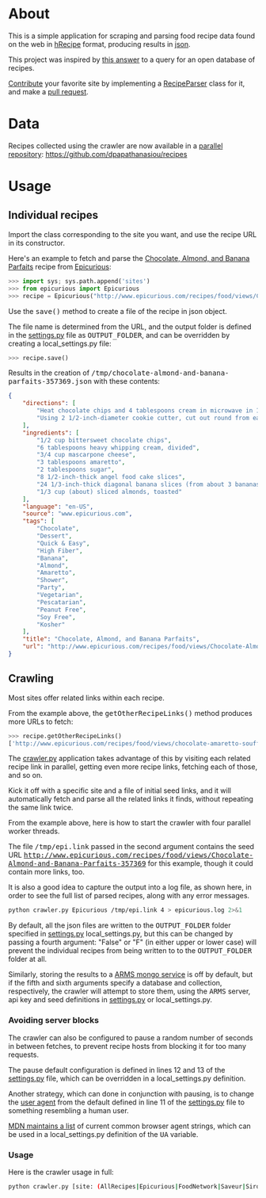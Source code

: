 # About

This is a simple application for scraping and parsing food recipe data found on the web in [hRecipe](http://microformats.org/wiki/hrecipe) format, producing results in [json](http://json.org/).

This project was inspired by [this answer](http://opendata.stackexchange.com/a/4286) to a query for an open database of recipes.

[Contribute](sites/README.md) your favorite site by implementing a [RecipeParser](parser.py) class for it, and make a [pull request](https://help.github.com/articles/about-pull-requests/).

# Data

Recipes collected using the crawler are now available in a [parallel repository](https://github.com/dpapathanasiou/recipes): https://github.com/dpapathanasiou/recipes

# Usage

## Individual recipes

Import the class corresponding to the site you want, and use the recipe URL in its constructor.

Here's an example to fetch and parse the [Chocolate, Almond, and Banana Parfaits](http://www.epicurious.com/recipes/food/views/Chocolate-Almond-and-Banana-Parfaits-357369) recipe from [Epicurious](http://www.epicurious.com/):

```python
>>> import sys; sys.path.append('sites')
>>> from epicurious import Epicurious
>>> recipe = Epicurious("http://www.epicurious.com/recipes/food/views/Chocolate-Almond-and-Banana-Parfaits-357369")
```

Use the <tt>save()</tt> method to create a file of the recipe in json object.

The file name is determined from the URL, and the output folder is defined in the [settings.py](settings.py) file as <tt>OUTPUT_FOLDER</tt>, and can be overridden by creating a local_settings.py file:

```python
>>> recipe.save()
```

Results in the creation of <tt>/tmp/chocolate-almond-and-banana-parfaits-357369.json</tt> with these contents:

```json
{
    "directions": [
        "Heat chocolate chips and 4 tablespoons cream in microwave in 1-cup glass measuring cup at 50 percent power just until chocolate is melted, about 30 to 35 seconds. Stir to blend; cool chocolate sauce to lukewarm. Whisk mascarpone, amaretto, sugar, and remaining 2 tablespoons cream in medium bowl until blended and mixture just starts to thicken.",
        "Using 2 1/2-inch-diameter cookie cutter, cut out round from each angel food cake slice. Place 1 cake round in each of 4 wine goblets or old-fashioned glasses. Top each cake round with 3 banana slices, 1 heaping tablespoon mascarpone mixture, bittersweet chocolate sauce, and sprinkling of almonds. Repeat parfait layering 1 more time and serve."
    ],
    "ingredients": [
        "1/2 cup bittersweet chocolate chips",
        "6 tablespoons heavy whipping cream, divided",
        "3/4 cup mascarpone cheese",
        "3 tablespoons amaretto",
        "2 tablespoons sugar",
        "8 1/2-inch-thick angel food cake slices",
        "24 1/3-inch-thick diagonal banana slices (from about 3 bananas)",
        "1/3 cup (about) sliced almonds, toasted"
    ],
    "language": "en-US",
    "source": "www.epicurious.com",
    "tags": [
        "Chocolate",
        "Dessert",
        "Quick & Easy",
        "High Fiber",
        "Banana",
        "Almond",
        "Amaretto",
        "Shower",
        "Party",
        "Vegetarian",
        "Pescatarian",
        "Peanut Free",
        "Soy Free",
        "Kosher"
    ],
    "title": "Chocolate, Almond, and Banana Parfaits",
    "url": "http://www.epicurious.com/recipes/food/views/Chocolate-Almond-and-Banana-Parfaits-357369"
}
```

## Crawling

Most sites offer related links within each recipe.

From the example above, the <tt>getOtherRecipeLinks()</tt> method produces more URLs to fetch:

```python
>>> recipe.getOtherRecipeLinks()
['http://www.epicurious.com/recipes/food/views/chocolate-amaretto-souffles-104730', 'http://www.epicurious.com/recipes/food/views/coffee-almond-ice-cream-cake-with-dark-chocolate-sauce-11036', 'http://www.epicurious.com/recipes/food/views/toasted-almond-mocha-ice-cream-tart-12550', 'http://www.epicurious.com/recipes/food/views/chocolate-marble-cheesecake-241488', 'http://www.epicurious.com/recipes/food/views/hazelnut-dome-cake-4246']
```

The [crawler.py](crawler.py) application takes advantage of this by visiting each related recipe link in parallel, getting even more recipe links, fetching each of those, and so on.

Kick it off with a specific site and a file of initial seed links, and it will automatically fetch and parse all the related links it finds, without repeating the same link twice.

From the example above, here is how to start the crawler with four parallel worker threads.

The file <tt>/tmp/epi.link</tt> passed in the second argument contains the seed URL <tt>http://www.epicurious.com/recipes/food/views/Chocolate-Almond-and-Banana-Parfaits-357369</tt> for this example, though it could contain more links, too.

It is also a good idea to capture the output into a log file, as shown here, in order to see the full list of parsed recipes, along with any error messages.

```sh
python crawler.py Epicurious /tmp/epi.link 4 > epicurious.log 2>&1
```

By default, all the json files are written to the <tt>OUTPUT_FOLDER</tt> folder specified in [settings.py](settings.py) local_settings.py, but this can be changed by passing a fourth argument: "False" or "F" (in either upper or lower case) will prevent the individual recipes from being written to to the <tt>OUTPUT_FOLDER</tt> folder at all.

Similarly, storing the results to a [ARMS mongo service](https://github.com/dpapathanasiou/ARMS) is off by default, but if the fifth and sixth arguments specify a database and collection, respectively, the crawler will attempt to store them, using the <tt>ARMS</tt> server, api key and seed definitions in [settings.py](settings.py) or local_settings.py.

### Avoiding server blocks

The crawler can also be configured to pause a random number of seconds in between fetches, to prevent recipe hosts from blocking it for too many requests.

The pause default configuration is defined in lines 12 and 13 of the [settings.py](settings.py) file, which can be overridden in a local_settings.py definition.

Another strategy, which can done in conjunction with pausing, is to change the [user agent](https://en.wikipedia.org/wiki/User_agent) from the default defined in line 11 of the [settings.py](settings.py) file to something resembling a human user.

[MDN maintains a list](https://developer.mozilla.org/en-US/docs/Web/HTTP/Headers/User-Agent) of current common browser agent strings, which can be used in a local_settings.py definition of the <tt>UA</tt> variable.

### Usage
Here is the crawler usage in full:

```sh
python crawler.py [site: (AllRecipes|Epicurious|FoodNetwork|Saveur|SiroGohan|WilliamsSonoma)] [file of seed urls] [threads] [save() (defaults to True)] [store() database (defaults to None)] [store() collection (defaults to None)]
```

